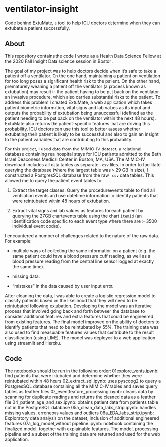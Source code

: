 # ventilator-insight

Code behind ExtuMate, a tool to help ICU doctors determine when they can extubate a patient successfully.

## About

This repository contains the code I wrote as a Health Data Science Fellow at the 2020 Fall Insight Data science session in Boston. 

The goal of my project was to help doctors decide when it’s safe to take a patient off a ventilator. On the one hand, maintaining a patient on ventilation for too long poses a significant health risk to the patient. On the other hand, prematurely weaning a patient off the ventilator (a process known as extubation) may result in the patient having to be put back on the ventilator- an invasive procedure, which also carries substantial risks to the patient. 
To address this problem I created ExtuMate, a web application which takes patient biometric information, vital signs and lab values as its input and outputs the probability of extubation being unsuccessful (defined as the patient needing to be put back on the ventilator within the next 48 hours). ExtuMate also returns the patient-specific features that are driving this probability. ICU doctors can use this tool to better assess whether extubating their patient is likely to be successful and also to gain an insight to the patient variables that are contributing to this probability.  

For this project, I used data from the MIMIC-IV dataset, a relational database containing real hospital stays for ICU patients admitted to the Beth Israel Deaconess Medical Center in Boston, MA, USA. 
The MIMIC-IV download includes all data tables as separate `.csv` files. In order to facilitate querying the database (where the largest table was > 29 GB in size), I constructed a PostgresSQL database from the raw `.csv` data tables. This allowed me to query the patient event tables to: 
1) Extract the target classes:  Query the procedureevents table to find all ventilation events and use datetime information to identify patients that were reintubated within 48 hours of extubation.

2) Extract vital signs and lab values as features for each patient by querying the 27GB chartevents table using the chart `itemid` (an identification code specific to each event type where there are > 3500 individual event codes).

I encountered a number of challenges related to the nature of the raw data. For example:
- multiple ways of collecting the same information on a patient (e.g. the same patient could have a blood pressure cuff reading, as well as a blood pressure reading from the central line sensor logged at exactly the same time). 

- missing data. 

- “mistakes” in the data caused by user input error.

After cleaning the data, I was able to create a logistic regression model to classify patients based on the likelihood that they will need to be reintubated following extubation. Developing the model was an iterative process that involved going back and forth between the database to consider additional features and extra features that could be engineered from existing features. The final model improved on the ability of doctors to identify patients that need to be reintubated by 55%. The training data was also used to find measurable features values that contribute to the result classification (using LIME).
The model was deployed to a web application using streamlit and Heroku.


## Code

The notebooks should be run in the following order:
01explore_vents.ipynb: find patients that were intubated and determine whether they were reintubated within 48 hours
02_extract_sql.ipynb: uses pyscopg2 to query a PostgresSQL database containing all the MIMIC-IV tables and saves query tables as feather files
03_eventfeature_processing.ipynb: cleans data by scanning for duplicate readings and returns the cleaned data as a feather file
04_patient_age_and_sex.ipynb: obtains patient data from patients table not in the PostgreSQL database
05a_clean_data_labs_strip.ipynb: handles missing values, erroneous values and outliers
06a_EDA_labs_strip.ipynb: Exploratory data analysis on the dataset, inclusion of additional engineered features
07a_log_model_without pipeline.ipynb: notebook containing the finalized model, together with explainable features. The model, processing pipeline and a subset of the training data are returned and used for the web application.
